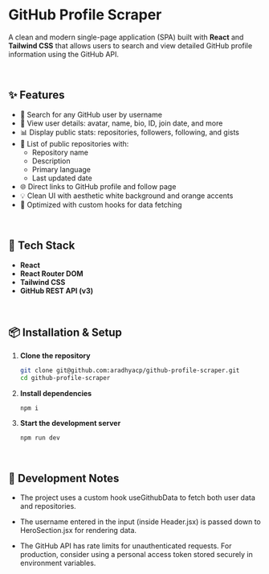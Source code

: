 # GitHub Profile Scraper

A clean and modern single-page application (SPA) built with **React** and **Tailwind CSS** that allows users to search and view detailed GitHub profile information using the GitHub API.

<br/>

## ✨ Features

- 🔎 Search for any GitHub user by username
- 👤 View user details: avatar, name, bio, ID, join date, and more
- 📊 Display public stats: repositories, followers, following, and gists
- 📁 List of public repositories with:
  - Repository name
  - Description
  - Primary language
  - Last updated date
- 🌐 Direct links to GitHub profile and follow page
- 💡 Clean UI with aesthetic white background and orange accents
- 🚀 Optimized with custom hooks for data fetching

<br/>

## 🧰 Tech Stack

- **React**
- **React Router DOM**
- **Tailwind CSS**
- **GitHub REST API (v3)**


<br/>

## 📦 Installation & Setup

1. **Clone the repository**
   ```bash
   git clone git@github.com:aradhyacp/github-profile-scraper.git
   cd github-profile-scraper
   ```
2. **Install dependencies**
    ```
    npm i
    ```
3. **Start the development server**
    ```
    npm run dev
    ```

<br/>

## 🧪 Development Notes
- The project uses a custom hook useGithubData to fetch both user data and repositories.

- The username entered in the input (inside Header.jsx) is passed down to HeroSection.jsx for rendering data.

- The GitHub API has rate limits for unauthenticated requests. For production, consider using a personal access token stored securely in environment variables.
